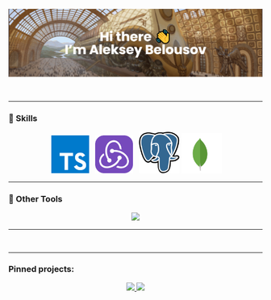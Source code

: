 [![MasterHead](/assets/images/banner%20(1).png)](https://github.com/Dormeh)

<div align="center">
<img src="https://user-images.githubusercontent.com/74038190/229223263-cf2e4b07-2615-4f87-9c38-e37600f8381a.gif" height="180" alt="">
<img src="https://github-readme-stats.vercel.app/api/top-langs/?username=Dormeh&layout=compact&theme=transparent" height="150" alt="">
<img src="https://github-readme-stats.vercel.app/api?username=Dormeh&theme=transparent&show_icons=true" height="150" alt="">
</div>

---

### 📌 Skills

<div align="center">
<img src="https://user-images.githubusercontent.com/74038190/212257454-16e3712e-945a-4ca2-b238-408ad0bf87e6.gif" width="80" alt="">
<img src="./assets/images/typescript-seeklogo.com.svg" height="75" alt="">
<img src="https://user-images.githubusercontent.com/74038190/212257460-738ff738-247f-4445-a718-cdd0ca76e2db.gif" width="80" alt="">
<img src="https://user-images.githubusercontent.com/74038190/212257467-871d32b7-e401-42e8-a166-fcfd7baa4c6b.gif" width="80" alt="">
<img src="./assets/images/Redux.svg" width="75" alt="">
<img src="https://user-images.githubusercontent.com/74038190/238200426-29fd6286-4e7b-4d6c-818f-c4765d5e39a9.gif" width="80" alt="">
<img src="https://user-images.githubusercontent.com/74038190/238200428-67f477ed-6624-42da-99f0-1a7b1a16eecb.gif" width="80" alt="">
<img src="./assets/images/postgresql-seeklogo.com.svg" width="80" alt="">
<img src="./assets/images/mongodb-seeklogo.com.svg" width="80" alt="">
</div>

---

### 🔧 Other Tools

<p align="center">
  <a href="https://skillicons.dev">
    <img src="https://skillicons.dev/icons?i=sequelize,docker,jest,sass,vite,webpack,gulp,linux,figma,git,github" />
  </a>
</p>

---

<div align="center">
<img src="https://user-images.githubusercontent.com/74038190/238355349-7d484dc9-68a9-4ee6-a767-aea59035c12d.gif" height="400" alt="">
</div>

---

### Pinned projects:

<p align="center">
<a href="https://github.com/FancyCodersYAP/UNO-fancy">
  <img src="https://github-readme-stats.vercel.app/api/pin/?username=FancyCodersYAP&repo=UNO-fancy&show_owner=false&theme=transparent" height="110">
</a>
<a href="https://github.com/FancyCodersYAP/UNO-fancy">
  <img src="https://github-readme-stats.vercel.app/api/pin/?username=Dormeh&repo=middle.messenger.praktikum.yandex&show_owner=false&theme=transparent" height="110">
</a>
</p>
